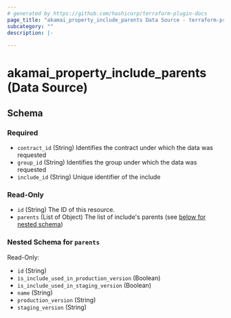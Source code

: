 ```yaml
---
# generated by https://github.com/hashicorp/terraform-plugin-docs
page_title: "akamai_property_include_parents Data Source - terraform-provider-akamai"
subcategory: ""
description: |-
  
---
```


# akamai_property_include_parents (Data Source)





<!-- schema generated by tfplugindocs -->
## Schema

### Required

- `contract_id` (String) Identifies the contract under which the data was requested
- `group_id` (String) Identifies the group under which the data was requested
- `include_id` (String) Unique identifier of the include

### Read-Only

- `id` (String) The ID of this resource.
- `parents` (List of Object) The list of include's parents (see [below for nested schema](#nestedatt--parents))

<a id="nestedatt--parents"></a>
### Nested Schema for `parents`

Read-Only:

- `id` (String)
- `is_include_used_in_production_version` (Boolean)
- `is_include_used_in_staging_version` (Boolean)
- `name` (String)
- `production_version` (String)
- `staging_version` (String)

